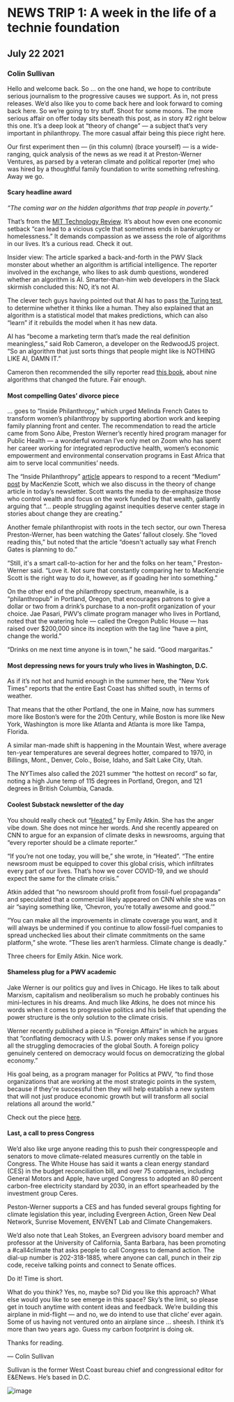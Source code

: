 # NEWS TRIP 1: A week in the life of a technie foundation
## July 22 2021
### Colin Sullivan

Hello and welcome back. So … on the one hand, we hope to contribute serious journalism to the progressive causes we support. As in, not press releases. We’d also like you to come back here and look forward to coming back here. So we’re going to try stuff. Shoot for some moons. The more serious affair on offer today sits beneath this post, as in story #2 right below this one. It’s a deep look at “theory of change” — a subject that’s very important in philanthropy. The more casual affair being this piece right here. 

Our first experiment then — (in this column) (brace yourself) — is a wide-ranging, quick analysis of the news as we read it at Preston-Werner Ventures, as parsed by a veteran climate and political reporter (me) who was hired by a thoughtful family foundation to write something refreshing. Away we go.

#### Scary headline award

*“The coming war on the hidden algorithms that trap people in poverty.”*

That’s from the [MIT Technology Review](https://www.technologyreview.com/2020/12/04/1013068/algorithms-create-a-poverty-trap-lawyers-fight-back/). It’s about how even one economic setback “can lead to a vicious cycle that sometimes ends in bankruptcy or homelessness.” It demands compassion as we assess the role of algorithms in our lives. It’s a curious read. Check it out. 

Insider view: The article sparked a back-and-forth in the PWV Slack monster about whether an algorithm is artificial intelligence. The reporter involved in the exchange, who likes to ask dumb questions, wondered whether an algorithm is AI. Smarter-than-him web developers in the Slack skirmish concluded this: NO, it’s not AI. 

The clever tech guys having pointed out that AI has to pass [the Turing test](https://searchenterpriseai.techtarget.com/definition/Turing-test), to determine whether it thinks like a human. They also explained that an algorithm is a statistical model that makes predictions, which can also “learn” if it rebuilds the model when it has new data.

AI has “become a marketing term that’s made the real definition meaningless,” said Rob Cameron, a developer on the RedwoodJS project. “So an algorithm that just sorts things that people might like is NOTHING LIKE AI, DAMN IT.” 

Cameron then recommended the silly reporter read [this book](https://www.amazon.com/Nine-Algorithms-That-Changed-Future/dp/0691209065), about nine algorithms that changed the future. Fair enough. 

#### Most compelling Gates’ divorce piece

… goes to “Inside Philanthropy,” which urged Melinda French Gates to transform women’s philanthropy by supporting abortion work and keeping family planning front and center. The recommendation to read the article came from Sono Aibe, Preston Werner’s recently hired program manager for Public Health — a wonderful woman I’ve only met on Zoom who has spent her career working for integrated reproductive health, women’s economic empowerment and environmental conservation programs in East Africa that aim to serve local communities’ needs. 

The “Inside Philanthropy” [article](https://www.insidephilanthropy.com/home/2021/7/13/melinda-french-gates-can-transform-philanthropy-for-women-and-girls-heres-how-she-might-do-it) appears to respond to a recent “Medium” [post](https://mackenzie-scott.medium.com/seeding-by-ceding-ea6de642bf) by MacKenzie Scott, which we also discuss in the theory of change article in today’s newsletter. Scott wants the media to de-emphasize those who control wealth and focus on the work funded by that wealth, gallantly arguing that “… people struggling against inequities deserve center stage in stories about change they are creating.” 

Another female philanthropist with roots in the tech sector, our own Theresa Preston-Werner, has been watching the Gates’ fallout closely. She “loved reading this,” but noted that the article “doesn't actually say what French Gates is planning to do.”

“Still, it's a smart call-to-action for her and the folks on her team,” Preston-Werner said. “Love it. Not sure that constantly comparing her to MacKenzie Scott is the right way to do it, however, as if goading her into something.”

On the other end of the philanthropy spectrum, meanwhile, is a “philanthropub” in Portland, Oregon, that encourages patrons to give a dollar or two from a drink’s purchase to a non-profit organization of your choice. Jae Pasari, PWV’s climate program manager who lives in Portland, noted that the watering hole — called the Oregon Public House — has raised over $200,000 since its inception with the tag line “have a pint, change the world.” 

“Drinks on me next time anyone is in town,” he said. “Good margaritas.”

#### Most depressing news for yours truly who lives in Washington, D.C.

As if it’s not hot and humid enough in the summer here, the “New York Times” reports that the entire East Coast has shifted south, in terms of weather. 

That means that the other Portland, the one in Maine, now has summers more like Boston’s were for the 20th Century, while Boston is more like New York, Washington is more like Atlanta and Atlanta is more like Tampa, Florida. 

A similar man-made shift is happening in the Mountain West, where average ten-year temperatures are several degrees hotter, compared to 1970, in Billings, Mont., Denver, Colo., Boise, Idaho, and Salt Lake City, Utah. 

The NYTimes also called the 2021 summer “the hottest on record” so far, noting a high June temp of 115 degrees in Portland, Oregon, and 121 degrees in British Columbia, Canada. 

#### Coolest Substack newsletter of the day

You should really check out “[Heated](https://heated.world/),” by Emily Atkin. She has the anger vibe down. She does not mince her words. And she recently appeared on CNN to argue for an expansion of climate desks in newsrooms, arguing that “every reporter should be a climate reporter.”

“If you’re not one today, you will be,” she wrote, in “Heated”. “The entire newsroom must be equipped to cover this global crisis, which infiltrates every part of our lives. That’s how we cover COVID-19, and we should expect the same for the climate crisis.”

Atkin added that “no newsroom should profit from fossil-fuel propaganda” and speculated that a commercial likely appeared on CNN while she was on air “saying something like, ‘Chevron, you’re totally awesome and good.’” 

“You can make all the improvements in climate coverage you want, and it will always be undermined if you continue to allow fossil-fuel companies to spread unchecked lies about their climate commitments on the same platform,” she wrote. “These lies aren’t harmless. Climate change is deadly.”

Three cheers for Emily Atkin. Nice work. 

#### Shameless plug for a PWV academic

Jake Werner is our politics guy and lives in Chicago. He likes to talk about Marxism, capitalism and neoliberalism so much he probably continues his mini-lectures in his dreams. And much like Atkins, he does not mince his words when it comes to progressive politics and his belief that upending the power structure is the only solution to the climate crisis. 

Werner recently published a piece in “Foreign Affairs” in which he argues that “conflating democracy with U.S. power only makes sense if you ignore all the struggling democracies of the global South. A foreign policy genuinely centered on democracy would focus on democratizing the global economy.”

His goal being, as a program manager for Politics at PWV, “to find those organizations that are working at the most strategic points in the system, because if they're successful then they will help establish a new system that will not just produce economic growth but will transform all social relations all around the world.”

Check out the piece [here](https://www.foreignaffairs.com/articles/united-states/2021-07-09/does-america-really-support-democracy-or-just-other-rich). 

#### Last, a call to press Congress

We’d also like urge anyone reading this to push their congresspeople and senators to move climate-related measures currently on the table in Congress. The White House has said it wants a clean energy standard (CES) in the budget reconciliation bill, and over 75 companies, including General Motors and Apple, have urged Congress to adopted an 80 percent carbon-free electricity standard by 2030, in an effort spearheaded by the investment group Ceres.

Peston-Werner supports a CES and has funded several groups fighting for climate legislation this year, including Evergreen Action, Green New Deal Network, Sunrise Movement, ENVENT Lab and Climate Changemakers.

We’d also note that Leah Stokes, an Evergreen advisory board member and professor at the University of California, Santa Barbara, has been promoting a #call4climate that asks people to call Congress to demand action. The dial-up number is 202-318-1885, where anyone can call, punch in their zip code, receive talking points and connect to Senate offices.

Do it! Time is short. 

What do you think? Yes, no, maybe so? Did you like this approach? What else would you like to see emerge in this space? Sky’s the limit, so please get in touch anytime with content ideas and feedback. We’re building this airplane in mid-flight — and no, we do intend to use that cliche’ ever again. Some of us having not ventured onto an airplane since … sheesh. I think it’s more than two years ago. Guess my carbon footprint is doing ok. 

Thanks for reading. 

— Colin Sullivan 

Sullivan is the former West Coast bureau chief and congressional editor for E&ENews. He’s based in D.C.

![image](https://user-images.githubusercontent.com/300/126713397-beeb16b3-318a-47dd-b6be-71894deff1d6.png)
